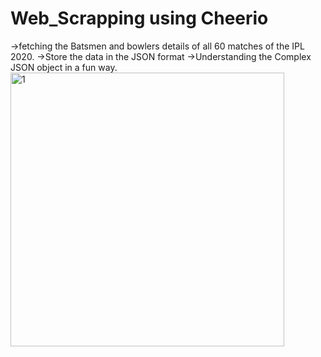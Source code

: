 # Web_Scrapping using Cheerio 

->fetching the Batsmen and bowlers details of all 60 matches of the IPL 2020.
->Store the data in the JSON format 
->Understanding the Complex JSON object in a fun way.
<img width="438" alt="1" src="https://user-images.githubusercontent.com/32607310/115946197-422e7280-a4dd-11eb-8f16-8d92b97a19d8.PNG">
